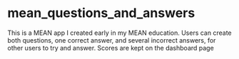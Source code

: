 # mean_questions_and_answers

This is a MEAN app I created early in my MEAN education. Users can create both questions, one correct answer, and several incorrect answers, for other users to try and answer. Scores are kept on the dashboard page
